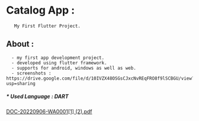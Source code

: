 
# Catalog App :
       My First Flutter Project.

## About :
      - my first app development project.
      - developed using flutter framework.
      - supports for android, windows as well as web.
      - screenshots : https://drive.google.com/file/d/10IVZX48OSGsCJxcNvREqFRO8f9lSCBGU/view?usp=sharing
##### * Used Language : DART

[DOC-20220906-WA0001[1] (2).pdf](https://github.com/Hemant777-raja/Catalog-App/files/9539868/DOC-20220906-WA0001.1.2.pdf)

   

  



